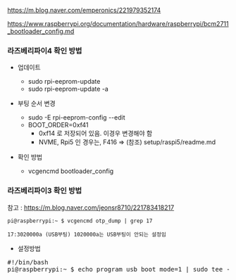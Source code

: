 

https://m.blog.naver.com/emperonics/221979352174


https://www.raspberrypi.org/documentation/hardware/raspberrypi/bcm2711_bootloader_config.md


### 라즈베리파이4 확인 방법
- 업데이트
  - sudo rpi-eeprom-update
  - sudo rpi-eeprom-update -a

- 부팅 순서 변경
  - sudo -E rpi-eeprom-config --edit
  - BOOT_ORDER=0xf41
    - 0xf14 로 저장되어 있음. 이경우 변경해야 함
    - NVME, Rpi5 인 경우는, F416 => (참조) setup/raspi5/readme.md

- 확인 방법
  - vcgencmd bootloader_config



### 라즈베리파이3 확인 방법 
참고 : https://m.blog.naver.com/jeonsr8710/221783418217

```pi@raspberrypi:~ $ vcgencmd otp_dump | grep 17```

```17:3020000a (USB부팅) 1020000a는 USB부팅이 안되는 설정임```

- 설정방법 
<pre>
#!/bin/bash 
pi@raspberrypi:~ $ echo program_usb_boot_mode=1 | sudo tee -a /boot/config.txt﻿
</pre>
